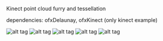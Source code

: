 Kinect point cloud furry and tessellation 

dependencies: ofxDelaunay, ofxKinect (only kinect example)

![alt tag](https://github.com/kashimAstro/ofxFurry/blob/master/1.png)
![alt tag](https://github.com/kashimAstro/ofxFurry/blob/master/2.png)
![alt tag](https://github.com/kashimAstro/ofxFurry/blob/master/3.png)
![alt tag](https://github.com/kashimAstro/ofxFurry/blob/master/4.png)
![alt tag](https://github.com/kashimAstro/ofxFurry/blob/master/5.png)
